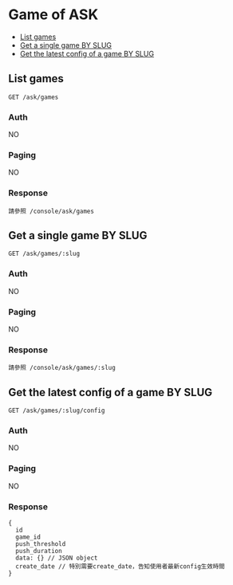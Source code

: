 # Game of ASK

- [List games](#list-games)
- [Get a single game BY SLUG](#get-a-single-game-BY-SLUG)
- [Get the latest config of a game BY SLUG](#get-the-latest-config-of-a-game-BY-SLUG)

## List games
```
GET /ask/games
```

### Auth
NO

### Paging
NO

### Response
`請參照 /console/ask/games`

## Get a single game BY SLUG
```
GET /ask/games/:slug
```

### Auth
NO

### Paging
NO

### Response
`請參照 /console/ask/games/:slug`

## Get the latest config of a game BY SLUG
```
GET /ask/games/:slug/config
```

### Auth
NO

### Paging
NO

### Response
```
{
  id
  game_id
  push_threshold
  push_duration
  data: {} // JSON object
  create_date // 特別需要create_date，告知使用者最新config生效時間
}
```
